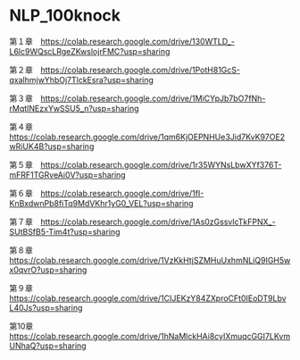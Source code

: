 # NLP_100knock
第１章　https://colab.research.google.com/drive/130WTLD_-L6lc9WQscLRgeZKwslojrFMC?usp=sharing

第２章　https://colab.research.google.com/drive/1PotH81GcS-qxalhmjwYhbOj7TlckEsra?usp=sharing

第３章　https://colab.research.google.com/drive/1MiCYpJb7bO7fNh-rMqtINEzxYwSSU5_n?usp=sharing

第４章　https://colab.research.google.com/drive/1qm6KjOEPNHUe3Jid7KvK97OE2wRiUK4B?usp=sharing

第５章　https://colab.research.google.com/drive/1r35WYNsLbwXYf376T-mFRF1TGRveAi0V?usp=sharing

第６章　https://colab.research.google.com/drive/1fI-KnBxdwnPb8fiTq9MdVKhr1yG0_VEL?usp=sharing

第７章　https://colab.research.google.com/drive/1As0zGssvlcTkFPNX_-SUtBSfB5-Tim4t?usp=sharing

第８章　https://colab.research.google.com/drive/1VzKkHtjSZMHuUxhmNLiQ9IGH5wx0qvrO?usp=sharing

第９章　https://colab.research.google.com/drive/1CIJEKzY84ZXproCFt0IEoDT9LbvL40Js?usp=sharing

第10章　https://colab.research.google.com/drive/1hNaMlckHAi8cyIXmuqcGGI7LKvmUNhaQ?usp=sharing
